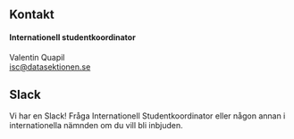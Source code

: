 ## Kontakt

#### Internationell studentkoordinator

Valentin Quapil</br>
[isc@datasektionen.se](mailto:isc@datasektionen.se)

## Slack
Vi har en Slack! Fråga Internationell Studentkoordinator eller någon annan i internationella nämnden om du vill bli inbjuden.
